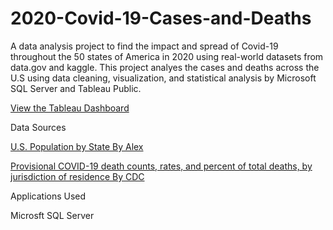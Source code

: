 # 2020-Covid-19-Cases-and-Deaths
A data analysis project to find the impact and spread of Covid-19 throughout the 50 states of America in 2020 using real-world datasets from data.gov and kaggle. 
This project analyes the cases and deaths across the U.S using data cleaning, visualization, and statistical analysis by Microsoft SQL Server and Tableau Public.
  
[View the Tableau Dashboard](https://public.tableau.com/views/2020CovidCasesAndDeaths/Dashboard1?:language=en-US&:sid=&:redirect=auth&:display_count=n&:origin=viz_share_link)

Data Sources

[U.S. Population by State By Alex](https://www.kaggle.com/datasets/alexandrepetit881234/us-population-by-state)

[Provisional COVID-19 death counts, rates, and percent of total deaths, by jurisdiction of residence By CDC](https://catalog.data.gov/dataset/provisional-covid-19-death-counts-rates-and-percent-of-total-deaths-by-jurisdiction-of-res)

Applications Used

Microsft SQL Server
